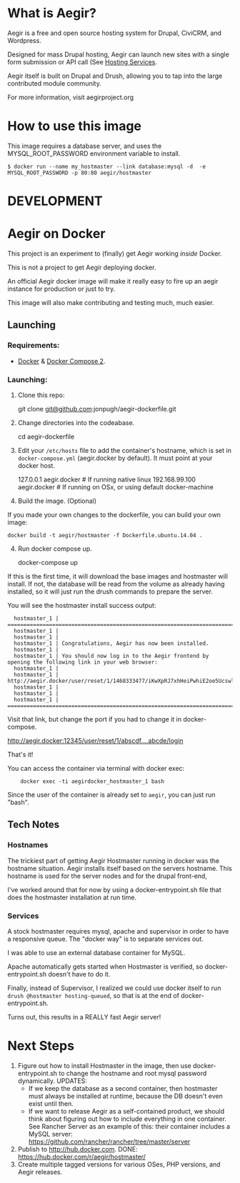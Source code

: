 What is Aegir?
==============

Aegir is a free and open source hosting system for Drupal, CiviCRM, and Wordpress.

Designed for mass Drupal hosting, Aegir can launch new sites with a single form submission or API call (See [Hosting Services](http://drupal.org/project/hosting_services).

Aegir itself is built on Drupal and Drush, allowing you to tap into the large contributed module community.

For more information, visit aegirproject.org

How to use this image
=====================

This image requires a database server, and uses the MYSQL_ROOT_PASSWORD environment variable to install.

    $ docker run --name my_hostmaster --link database:mysql -d  -e MYSQL_ROOT_PASSWORD -p 80:80 aegir/hostmaster


# DEVELOPMENT

# Aegir on Docker

This project is an experiment to (finally) get Aegir working *inside* Docker.

This is not a project to get Aegir deploying docker.

An official Aegir docker image will make it really easy to fire up an aegir instance for production or just to try.

This image will also make contributing and testing much, much easier.

## Launching

### Requirements:

 - [Docker](https://docs.docker.com/engine/installation/) & [Docker Compose 2](https://docs.docker.com/compose/install/).

### Launching:

1. Clone this repo:


    git clone git@github.com:jonpugh/aegir-dockerfile.git

2. Change directories into the codeabase.


    cd aegir-dockerfile

3. Edit your `/etc/hosts` file to add the container's hostname, which is set in `docker-compose.yml` (aegir.docker by default).  It must point at your docker host.


    127.0.0.1  aegir.docker  # If running native linux
    192.168.99.100  aegir.docker  # If running on OSx, or using default docker-machine

4. Build the image. (Optional)

  If you made your own changes to the dockerfile, you can build your own image:

    docker build -t aegir/hostmaster -f Dockerfile.ubuntu.14.04 .

4. Run docker compose up.


    docker-compose up

  If this is the first time, it will download the base images and hostmaster will install. If not, the database will be read from the volume as already having installed, so it will just run the drush commands to prepare the server.

  You will see the hostmaster install success output:

      hostmaster_1 | ==============================================================================
      hostmaster_1 |
      hostmaster_1 |
      hostmaster_1 | Congratulations, Aegir has now been installed.
      hostmaster_1 |
      hostmaster_1 | You should now log in to the Aegir frontend by opening the following link in your web browser:
      hostmaster_1 |
      hostmaster_1 | http://aegir.docker/user/reset/1/1468333477/iKwXpRJ7xhHeiPwhiE2oe5UcswlLeS_fZVALR9EvKZg/login
      hostmaster_1 |
      hostmaster_1 |
      hostmaster_1 | ==============================================================================

  Visit that link, but change the port if you had to change it in docker-compose.

  http://aegir.docker:12345/user/reset/1/abscdf....abcde/login

  That's it!

  You can access the container via terminal with docker exec:

        docker exec -ti aegirdocker_hostmaster_1 bash

  Since the user of the container is already set to `aegir`, you can just run "bash".

## Tech Notes

### Hostnames

The trickiest part of getting Aegir Hostmaster running in docker was the hostname situation. Aegir installs itself based on the servers hostname. This hostname is used for the server nodes and for the drupal front-end,

I've worked around that for now by using a docker-entrypoint.sh file that does the hostmaster installation at run time.

### Services

A stock hostmaster requires mysql, apache and supervisor in order to have a responsive queue. The "docker way" is to separate services out.

I was able to use an external database container for MySQL.

Apache automatically gets started when Hostmaster is verified, so docker-entrypoint.sh doesn't have to do it.

Finally, instead of Supervisor, I realized we could use docker itself to run `drush @hostmaster hosting-queued`, so that is at the end of docker-entrypoint.sh.

Turns out, this results in a REALLY fast Aegir server!

# Next Steps

1. Figure out how to install Hostmaster in the image, then use docker-entrypoint.sh to change the hostname and root mysql password dynamically.
  UPDATES: 
    - If we keep the database as a second container, then hostmaster must always be installed at runtime, because the DB doesn't even exist until then.
    - If we want to release Aegir as a self-contained product, we should think about figuring out how to include everything in one container.  See Rancher Server as an example of this: their container includes a MySQL server: https://github.com/rancher/rancher/tree/master/server
2. Publish to http://hub.docker.com. DONE: https://hub.docker.com/r/aegir/hostmaster/
3. Create multiple tagged versions for various OSes, PHP versions, and Aegir releases.

